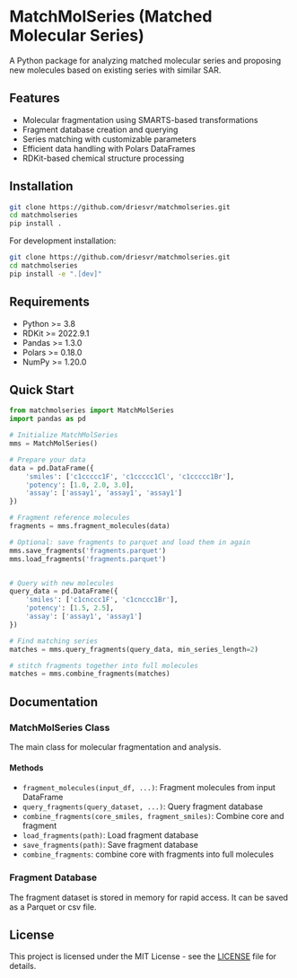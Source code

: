 # MatchMolSeries (Matched Molecular Series)

A Python package for analyzing matched molecular series and proposing new molecules based on existing series with similar SAR.

## Features

- Molecular fragmentation using SMARTS-based transformations
- Fragment database creation and querying
- Series matching with customizable parameters
- Efficient data handling with Polars DataFrames
- RDKit-based chemical structure processing

## Installation

```bash
git clone https://github.com/driesvr/matchmolseries.git
cd matchmolseries
pip install .
```

For development installation:

```bash
git clone https://github.com/driesvr/matchmolseries.git
cd matchmolseries
pip install -e ".[dev]"
```

## Requirements

- Python >= 3.8
- RDKit >= 2022.9.1
- Pandas >= 1.3.0
- Polars >= 0.18.0
- NumPy >= 1.20.0

## Quick Start

```python
from matchmolseries import MatchMolSeries
import pandas as pd

# Initialize MatchMolSeries
mms = MatchMolSeries()

# Prepare your data
data = pd.DataFrame({
    'smiles': ['c1ccccc1F', 'c1ccccc1Cl', 'c1ccccc1Br'],
    'potency': [1.0, 2.0, 3.0],
    'assay': ['assay1', 'assay1', 'assay1']
})

# Fragment reference molecules
fragments = mms.fragment_molecules(data)

# Optional: save fragments to parquet and load them in again
mms.save_fragments('fragments.parquet')
mms.load_fragments('fragments.parquet')


# Query with new molecules
query_data = pd.DataFrame({
    'smiles': ['c1cnccc1F', 'c1cnccc1Br'],
    'potency': [1.5, 2.5],
    'assay': ['assay1', 'assay1']
})

# Find matching series
matches = mms.query_fragments(query_data, min_series_length=2)

# stitch fragments together into full molecules
matches = mms.combine_fragments(matches)

```

## Documentation

### MatchMolSeries Class

The main class for molecular fragmentation and analysis.

#### Methods

- `fragment_molecules(input_df, ...)`: Fragment molecules from input DataFrame
- `query_fragments(query_dataset, ...)`: Query fragment database
- `combine_fragments(core_smiles, fragment_smiles)`: Combine core and fragment
- `load_fragments(path)`: Load fragment database
- `save_fragments(path)`: Save fragment database
- `combine_fragments`: combine core with fragments into full molecules


### Fragment Database

The fragment dataset is stored in memory for rapid access. It can be saved as a Parquet or csv file. 

## License

This project is licensed under the MIT License - see the [LICENSE](LICENSE) file for details.
